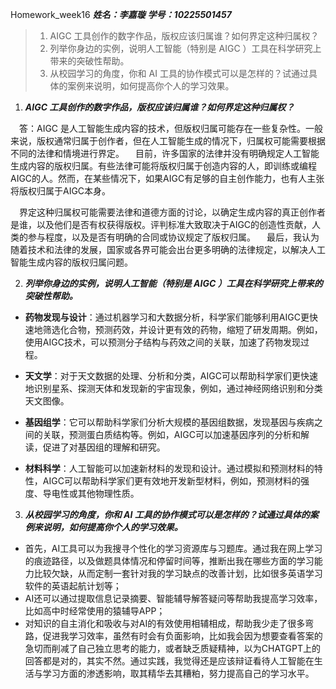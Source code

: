 Homework_week16
***姓名：李嘉璇***
***学号：10225501457***
> 1. AIGC 工具创作的数字作品，版权应该归属谁？如何界定这种归属权？
> 2. 列举你身边的实例，说明人工智能（特别是 AIGC ）工具在科学研究上带来的突破性帮助。
> 3. 从校园学习的角度，你和 AI 工具的协作模式可以是怎样的？试通过具体的案例来说明，如何提高你个人的学习效果。

1. ***AIGC 工具创作的数字作品，版权应该归属谁？如何界定这种归属权？***

&emsp;答：AIGC 是人工智能生成内容的技术，但版权归属可能存在一些复杂性。一般来说，版权通常归属于创作者，但在人工智能生成的情况下，归属权可能需要根据不同的法律和情境进行界定。
&emsp;目前，许多国家的法律并没有明确规定人工智能生成内容的版权归属。有些法律可能将版权归属于创造内容的人，即训练或编程AIGC的人。然而，在某些情况下，如果AIGC有足够的自主创作能力，也有人主张将版权归属于AIGC本身。

&emsp;界定这种归属权可能需要法律和道德方面的讨论，以确定生成内容的真正创作者是谁，以及他们是否有权获得版权。评判标准大致取决于AIGC的创造性贡献，人类的参与程度，以及是否有明确的合同或协议规定了版权归属。
&emsp;最后，我认为随着技术和法律的发展，国家或各界可能会出台更多明确的法律规定，以解决人工智能生成内容的版权归属问题。


2. ***列举你身边的实例，说明人工智能（特别是 AIGC ）工具在科学研究上带来的突破性帮助。***
 * **药物发现与设计**：通过机器学习和大数据分析，科学家们能够利用AIGC更快速地筛选化合物，预测药效，并设计更有效的药物，缩短了研发周期。例如，使用AIGC技术，可以预测分子结构与药效之间的关联，加速了药物发现过程。

  * **天文学**：对于天文数据的处理、分析和分类，AIGC可以帮助科学家们更快速地识别星系、探测天体和发现新的宇宙现象，例如，通过神经网络识别和分类天文图像。

  * **基因组学**：它可以帮助科学家们分析大规模的基因组数据，发现基因与疾病之间的关联，预测蛋白质结构等。例如，AIGC可以加速基因序列的分析和解读，促进了对基因组的理解和研究。

  * **材料科学**：人工智能可以加速新材料的发现和设计。通过模拟和预测材料的特性，AIGC可以帮助科学家们更有效地开发新型材料，例如，预测材料的强度、导电性或其他物理性质。




 3. ***从校园学习的角度，你和 AI 工具的协作模式可以是怎样的？试通过具体的案例来说明，如何提高你个人的学习效果。***
   * 首先，AI工具可以为我搜寻个性化的学习资源库与习题库。通过我在网上学习的痕迹路径，以及做题具体情况和停留时间等，推断出我在哪些方面的学习能力比较欠缺，从而定制一套针对我的学习缺点的改善计划，比如很多英语学习软件的英语起航计划等；
   * AI还可以通过提取信息记录摘要、智能辅导解答疑问等帮助我提高学习效率，比如高中时经常使用的猿辅导APP；
   * 对知识的自主消化和吸收与对AI的有效使用相辅相成，帮助我少走了很多弯路，促进我学习效率，虽然有时会有负面影响，比如我会因为想要查看答案的急切而削减了自己独立思考的能力，或者缺乏质疑精神，以为CHATGPT上的回答都是对的，其实不然。通过实践，我觉得还是应该辩证看待人工智能在生活与学习方面的渗透影响，取其精华去其糟粕，努力提高自己的学习水平。
